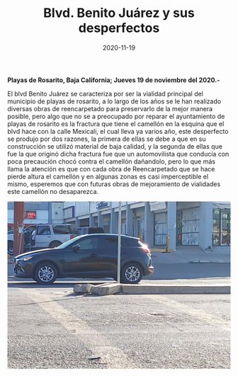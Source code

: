 ﻿---
layout: blog
title:  "Blvd. Benito Juárez y sus desperfectos"
date:   2020-11-19
categories: rosarito
permalink: /:categories/:title:output_ext
image: /img/cnr/blvd-benito-juarez-y-sus-desperfectos.jpg
alt: "Blvd. Benito Juárez y sus desperfectos"
autor: "CNR Noticias - Canal 73"
---


**Playas de Rosarito, Baja California;  Jueves 19 de noviembre del 2020.-**


El blvd Benito Juárez se caracteriza por ser la vialidad principal del municipio de playas de rosarito, a lo largo de los años se le han realizado diversas obras de reencarpetado para preservarlo de la mejor manera posible, pero algo que no se a preocupado por reparar el ayuntamiento de playas de rosarito es la fractura que tiene el camellón en la esquina que el blvd hace con la calle Mexicali, el cual lleva ya varios año, este desperfecto se produjo por dos razones, la primera de ellas se debe a que en su construcción se utilizó material de baja calidad, y la segunda de ellas que fue la que originó dicha fractura fue que un automovilista que conducía con poca precaución chocó contra el camellón dañandolo, pero lo que más llama la atención es que con cada obra de Reencarpetado que se hace pierde altura el camellón y en algunas zonas es casi imperceptible el mismo, esperemos que con futuras obras de mejoramiento de vialidades este camellón no desaparezca.

<div id="carouselExampleSlidesOnly" class="carousel slide" data-ride="carousel">
  <div class="carousel-inner">
    <div class="carousel-item active">
       <img class="d-block w-100" src="/img/cnr/blvd-benito-juarez-y-sus-desperfectos.jpg" loading="lazy"  alt="Blvd. Benito Juárez y sus desperfectos">
    </div>           
  </div>
</div>